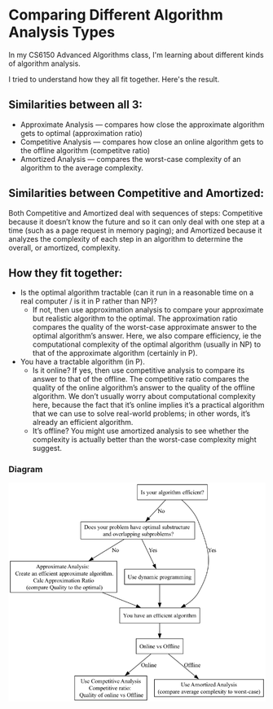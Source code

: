 # Comparing Different Algorithm Analysis Types

In my CS6150 Advanced Algorithms class, I'm learning about different kinds of algorithm analysis.

I tried to understand how they all fit together.  Here's the result.

## Similarities between all 3:
- Approximate Analysis — compares how close the approximate algorithm gets to optimal (approximation ratio)
- Competitive Analysis — compares how close an online algorithm gets to the offline algorithm (competitve ratio)
- Amortized Analysis — compares the worst-case complexity of an algorithm to the average complexity.

## Similarities between Competitive and Amortized:
Both Competitive and Amortized deal with sequences of steps: Competitive because it doesn’t know the future and so it can only deal with one step at a time (such as a page request in memory paging); and Amortized because it analyzes the complexity of each step in an algorithm to determine the overall, or amortized, complexity.

## How they fit together:
- Is the optimal algorithm tractable (can it run in a reasonable time on a real computer / is it in P rather than NP)?
    - If not, then use approximation analysis to compare your approximate but realistic algorithm to the optimal.  The approximation ratio compares the quality of the worst-case approximate answer to the optimal algorithm’s answer.  Here, we also compare efficiency, ie the computational complexity of the optimal algorithm (usually in NP) to that of the approximate algorithm (certainly in P).
- You have a tractable algorithm (in P).
    - Is it online?  If yes, then use competitive analysis to compare its answer to that of the offline.  The competitive ratio compares the quality of the online algorithm’s answer to the quality of the offline algorithm.  We don’t usually worry about computational complexity here, because the fact that it’s online implies it’s a practical algorithm that we can use to solve real-world problems; in other words, it’s already an efficient algorithm.
    - It’s offline?  You might use amortized analysis to see whether the complexity is actually better than the worst-case complexity might suggest.  

### Diagram
![a flowchart showing when you'd use the different analysis types](analysis.png "Algorithm Analysis Flowcharts")
